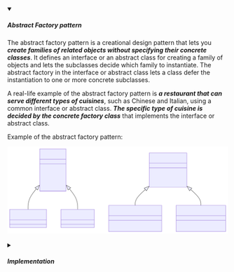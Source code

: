 <!-- https://brandfolder.com/workbench/extract-text-from-image -->
<!-- ![abstract-factory](/img/interviews/design-system/abstract-factory.svg) -->

<details open>
<summary><h5>Abstract Factory pattern</h5></summary>

The abstract factory pattern is a creational design pattern that lets you ***create families of related objects without specifying their concrete classes***. It defines an interface or an abstract class for creating a family of objects and lets the subclasses decide which family to instantiate. The abstract factory in the interface or abstract class lets a class defer the instantiation to one or more concrete subclasses.

A real-life example of the abstract factory pattern is ***a restaurant that can serve different types of cuisines***, such as Chinese and Italian, using a common interface or abstract class. ***The specific type of cuisine is decided by the concrete factory class*** that implements the interface or abstract class.

Example of the abstract factory pattern:

![abstract factory](/img/interviews/design-system/abstract-factory.svg)

</details>

<details>
<summary><h5>Implementation</h5></summary>

```java
// The interface for creating cuisines
public interface Cuisine {
    void prepare();
    void cook();
    void serve();
}

// The concrete classes that implement the Cuisine interface
public class ChineseCuisine implements Cuisine {
    @Override
    public void prepare() {
        System.out.println("Prepare Chinese Cuisine");
    }

    @Override
    public void cook() {
        System.out.println("Cook Chinese Cuisine");
    }

    @Override
    public void serve() {
        System.out.println("Serve Chinese Cuisine");
    }
}

public class ItalianCuisine implements Cuisine {
    @Override
    public void prepare() {
        System.out.println("Prepare Italian Cuisine");
    }

    @Override
    public void cook() {
        System.out.println("Cook Italian Cuisine");
    }

    @Override
    public void serve() {
        System.out.println("Serve Italian Cuisine");
    }
}

// The abstract class for creating cuisine factories
public abstract class CuisineFactory {
    public Cuisine orderCuisine() {
        Cuisine cuisine = createCuisine();
        cuisine.prepare();
        cuisine.cook();
        cuisine.serve();
        return cuisine;
    }

    protected abstract Cuisine createCuisine();
}

// The concrete classes that extend the CuisineFactory abstract class
public class ChineseCuisineFactory extends CuisineFactory {
    @Override
    protected Cuisine createCuisine() {
        return new ChineseCuisine();
    }
}

public class ItalianCuisineFactory extends CuisineFactory {
    @Override
    protected Cuisine createCuisine() {
        return new ItalianCuisine();
    }
}

// The client code that uses the abstract factory pattern
public class Client {
    public static void main(String[] args) {
        // Create a Chinese cuisine factory and an Italian cuisine factory
        CuisineFactory chineseCuisineFactory = new ChineseCuisineFactory();
        CuisineFactory italianCuisineFactory = new ItalianCuisineFactory();

        // Order a Chinese cuisine and an Italian cuisine using the factories
        Cuisine chineseCuisine = chineseCuisineFactory.orderCuisine();
        Cuisine italianCuisine = italianCuisineFactory.orderCuisine();

        // Do something with the cuisines
        // ...
    }
}
```
</details>
